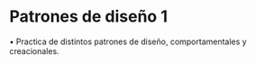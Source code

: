 # Patrones de diseño 1 
• Practica de distintos patrones de diseño, comportamentales y creacionales. 
